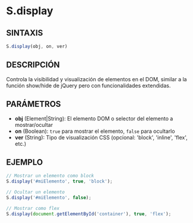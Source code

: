 # S.display

## SINTAXIS
```javascript
S.display(obj, on, ver)
```

## DESCRIPCIÓN
Controla la visibilidad y visualización de elementos en el DOM, similar a la función show/hide de jQuery pero con funcionalidades extendidas.

## PARÁMETROS
- **obj** (Element|String): El elemento DOM o selector del elemento a mostrar/ocultar
- **on** (Boolean): `true` para mostrar el elemento, `false` para ocultarlo
- **ver** (String): Tipo de visualización CSS (opcional: 'block', 'inline', 'flex', etc.)

## EJEMPLO
```javascript
// Mostrar un elemento como block
S.display('#miElemento', true, 'block');

// Ocultar un elemento
S.display('#miElemento', false);

// Mostrar como flex
S.display(document.getElementById('container'), true, 'flex');
```